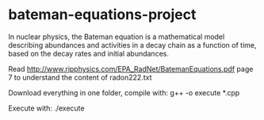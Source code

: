 # bateman-equations-project
In nuclear physics, the Bateman equation is a mathematical model describing abundances and 
activities in a decay chain as a function of time, based on the decay rates and initial abundances.

Read http://www.ripphysics.com/EPA_RadNet/BatemanEquations.pdf page 7 to understand the content of radon222.txt


Download everything in one folder, compile with:
g++ -o execute *.cpp

Execute with:
./execute
